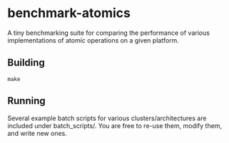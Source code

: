 # benchmark-atomics

A tiny benchmarking suite for comparing the performance of various implementations of atomic operations on a given platform.

## Building

    make

## Running

Several example batch scripts for various clusters/architectures are included
under batch_scripts/. You are free to re-use them, modify them, and write new
ones.
